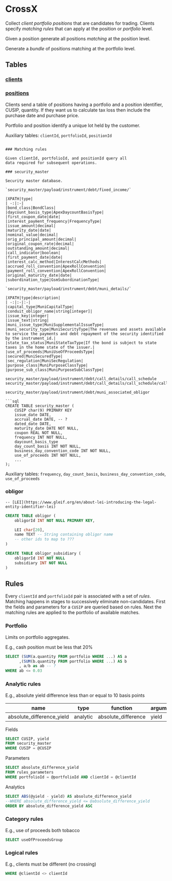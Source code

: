 # CrossX

Collect _client_ _portfolio_ _positions_ that are candidates
for trading. Clients specify _matching rules_ that can apply at
the position or _portfolio_ level.

Given a position generate all positions _matching_ at the position level. 

Generate a _bundle_ of positions matching at the portfolio level.

## Tables

### [clients](clients.sql)

### [positions](positions.sql)

Clients send a table of positions having a
portfolio and a position identifier, CUSIP,
quantity. If they want us to calculate tax loss
then include the purchase date and purchase price.


Portfolio and position identify a unique lot held
by the customer. 

Auxiliary tables: `clientId`, `portfolioId`, `positionId`
```

### Matching rules

Given clientId, portfolioId, and positionId query all
data required for subsequent operations.

### security_master

Security master database.

`security_master/payload/instrument/debt/fixed_income/`

|XPATH|type|
| -:|:-|
|bond_class|BondClass|
|daycount_basis_type|ApexDaycountBasisType|
|first_coupon_date|date|
|interest_payment_frequency|FrequencyType|
|issue_amount|decimal|
|maturity_date|date|
|nominal_value|decimal|
|orig_principal_amount|decimal|
|original_coupon_rate|decimal|
|outstanding_amount|decimal|
|call_indicator|boolean|
|first_payment_date|date|
|interest_calc_method|InterestCalcMethods|
|accrued_roll_convention|ApexRollConvention|
|payment_roll_convention|ApexRollConvention|
|original_maturity_date|date|
|subordination_type|GsmSubordinationType|

`security_master/payload/instrument/debt/muni_details/`

|XPATH|type|description|
| -:|:-|:-|
|capital_type|MuniCapitalType|
|conduit_obligor_name|string[integer]|
|issue_key|integer|
|issue_text|string|
|muni_issue_type|MuniSupplementalIssueType|
|muni_security_type|MuniSecurityType|The revenues and assets available to service the payments and debt repayment of the security identified by the instrument_id.|
|state_tax_status|MuniStateTaxType|If the bond is subject to state taxes in the home state of the issuer.|
|use_of_proceeds|MuniUseOfProceedsType|
|secured|MuniSecuredType|
|sec_regulation|MuniSecRegulation|
|purpose_class|MuniPurposeClassType|
|purpose_sub_class|MuniPurposeSubClassType|

security_master/payload/instrument/debt/call_details/call_schedule  
security_master/payload/instrument/debt/call_details/call_schedule/call_date  

security_master/payload/instrument/debt/muni_associated_obligor  

```sql
CREATE TABLE security_master (
    CUSIP char(9) PRIMARY KEY
    issue_date DATE,
    accrual_date DATE, -- ?
    dated_date DATE,
    maturity_date DATE NOT NULL,
    coupon REAL NOT NULL,
    frequency INT NOT NULL,
    daycount_basis_type
    day_count_basis INT NOT NULL,
    business_day_convention_code INT NOT NULL,
    use_of_proceeds INT NOT NULL,
    ...
);
```

Auxiliary tables: `frequency`, `day_count_basis`, `business_day_convention_code`, `use_of_proceeds`



### obligor

    -- [LEI](https://www.gleif.org/en/about-lei-introducing-the-legal-entity-identifier-lei)

```sql
CREATE TABLE obligor (
    obligorId INT NOT NULL PRIMARY KEY,

    LEI char[20],
    name TEXT -- String containing obligor name
    -- other ids to map to ???
)
```

```sql
CREATE TABLE obligor_subsidiary (
    obligorId INT NOT NULL
    subsidiary INT NOT NULL
)

```

## Rules

Every `clientId` and `portfolioId` pair is associated with a set of _rules_.  
Matching happens in stages to successively eliminate non-candidates. 
First the fields and parameters for a `CUSIP` are queried based on rules. 
Next the matching rules are applied to the portfolio of available matches.

### Portfolio

Limits on portfolio aggregates.

E.g., cash position must be less that 20%

```sql
SELECT (SUM(a.quantity FROM portfolio WHERE ...) AS a
      ,(SUM(b.quantity FROM portfolio WHERE ...) AS b
      , a/b as ab -- ?
WHERE ab <= 0.03
```

### Analytic rules

E.g., absolute yield difference less than or equal to 10 basis points

| name | type | function | argument | comparison |
|-|-|-|-|-|
|absolute_difference_yield|analytic|absolute_difference|yield|le|

Fields
```sql
SELECT CUSIP, yield
FROM security_master
WHERE CUSIP = @CUSIP
```
Parameters
```sql
SELECT absolute_difference_yield
FROM rules_parameters
WHERE portfolioId = @portfolioId AND clientId = @clientId
```
Analytics
```sql
SELECT ABS(@yield - yield) AS absolute_difference_yield  
--WHERE absolute_difference_yield <= @absolute_difference_yield
ORDER BY absolute_difference_yield ASC
```

### Category rules

E.g., use of proceeds both tobacco 

```sql
SELECT useOfProceedsGroup
```

### Logical rules

E.g., clients must be different (no crossing)

```sql
WHERE @clientId <> clientId
```
